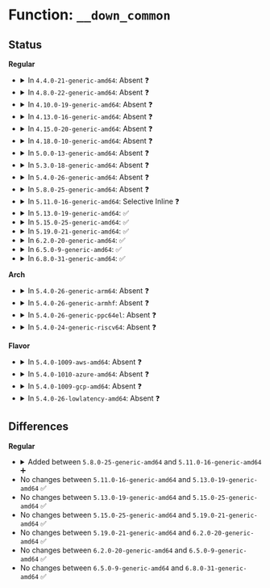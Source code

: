 # Function: <code>__down_common</code>

## Status
<b>Regular</b>
<ul>
<li>
<details>
<summary>In <code>4.4.0-21-generic-amd64</code>: Absent ❓</summary>

```json
{
  "name": "__down_common",
  "collision_type": "Unique Static",
  "inline_type": "Full",
  "funcs": [
    {
      "addr": 18446744071587374134,
      "name": "__down_common",
      "external": false,
      "loc": "kernel/locking/semaphore.c:204",
      "file": "kernel/locking/semaphore.c",
      "inline": "declared, inlined",
      "caller_inline": [
        "kernel/locking/semaphore.c:__down",
        "kernel/locking/semaphore.c:__down_timeout",
        "kernel/locking/semaphore.c:__down_interruptible",
        "kernel/locking/semaphore.c:__down_killable"
      ],
      "caller_func": []
    }
  ],
  "symbols": []
}
```
</details>
</li>
<li>
<details>
<summary>In <code>4.8.0-22-generic-amd64</code>: Absent ❓</summary>

```json
{
  "name": "__down_common",
  "collision_type": "Unique Static",
  "inline_type": "Full",
  "funcs": [
    {
      "addr": 18446744071587875334,
      "name": "__down_common",
      "external": false,
      "loc": "kernel/locking/semaphore.c:204",
      "file": "kernel/locking/semaphore.c",
      "inline": "declared, inlined",
      "caller_inline": [
        "kernel/locking/semaphore.c:__down_timeout",
        "kernel/locking/semaphore.c:__down_killable",
        "kernel/locking/semaphore.c:__down_interruptible",
        "kernel/locking/semaphore.c:__down"
      ],
      "caller_func": []
    }
  ],
  "symbols": []
}
```
</details>
</li>
<li>
<details>
<summary>In <code>4.10.0-19-generic-amd64</code>: Absent ❓</summary>

```json
{
  "name": "__down_common",
  "collision_type": "Unique Static",
  "inline_type": "Full",
  "funcs": [
    {
      "addr": 18446744071588092150,
      "name": "__down_common",
      "external": false,
      "loc": "kernel/locking/semaphore.c:204",
      "file": "kernel/locking/semaphore.c",
      "inline": "declared, inlined",
      "caller_inline": [
        "kernel/locking/semaphore.c:__down_timeout",
        "kernel/locking/semaphore.c:__down_killable",
        "kernel/locking/semaphore.c:__down_interruptible",
        "kernel/locking/semaphore.c:__down"
      ],
      "caller_func": []
    }
  ],
  "symbols": []
}
```
</details>
</li>
<li>
<details>
<summary>In <code>4.13.0-16-generic-amd64</code>: Absent ❓</summary>

```json
{
  "name": "__down_common",
  "collision_type": "Unique Static",
  "inline_type": "Full",
  "funcs": [
    {
      "addr": 18446744071588317854,
      "name": "__down_common",
      "external": false,
      "loc": "kernel/locking/semaphore.c:205",
      "file": "kernel/locking/semaphore.c",
      "inline": "declared, inlined",
      "caller_inline": [
        "kernel/locking/semaphore.c:__down_timeout",
        "kernel/locking/semaphore.c:__down_killable",
        "kernel/locking/semaphore.c:__down_interruptible",
        "kernel/locking/semaphore.c:__down"
      ],
      "caller_func": []
    }
  ],
  "symbols": []
}
```
</details>
</li>
<li>
<details>
<summary>In <code>4.15.0-20-generic-amd64</code>: Absent ❓</summary>

```json
{
  "name": "__down_common",
  "collision_type": "Unique Static",
  "inline_type": "Full",
  "funcs": [
    {
      "addr": 18446744071588883550,
      "name": "__down_common",
      "external": false,
      "loc": "kernel/locking/semaphore.c:205",
      "file": "kernel/locking/semaphore.c",
      "inline": "declared, inlined",
      "caller_inline": [
        "kernel/locking/semaphore.c:__down_timeout",
        "kernel/locking/semaphore.c:__down_killable",
        "kernel/locking/semaphore.c:__down_interruptible",
        "kernel/locking/semaphore.c:__down"
      ],
      "caller_func": []
    }
  ],
  "symbols": []
}
```
</details>
</li>
<li>
<details>
<summary>In <code>4.18.0-10-generic-amd64</code>: Absent ❓</summary>

```json
{
  "name": "__down_common",
  "collision_type": "Unique Static",
  "inline_type": "Full",
  "funcs": [
    {
      "addr": 18446744071589261678,
      "name": "__down_common",
      "external": false,
      "loc": "kernel/locking/semaphore.c:205",
      "file": "kernel/locking/semaphore.c",
      "inline": "declared, inlined",
      "caller_inline": [
        "kernel/locking/semaphore.c:__down_timeout",
        "kernel/locking/semaphore.c:__down_killable",
        "kernel/locking/semaphore.c:__down_interruptible",
        "kernel/locking/semaphore.c:__down"
      ],
      "caller_func": []
    }
  ],
  "symbols": []
}
```
</details>
</li>
<li>
<details>
<summary>In <code>5.0.0-13-generic-amd64</code>: Absent ❓</summary>

```json
{
  "name": "__down_common",
  "collision_type": "Unique Static",
  "inline_type": "Full",
  "funcs": [
    {
      "addr": 18446744071589504174,
      "name": "__down_common",
      "external": false,
      "loc": "kernel/locking/semaphore.c:205",
      "file": "kernel/locking/semaphore.c",
      "inline": "declared, inlined",
      "caller_inline": [
        "kernel/locking/semaphore.c:__down_timeout",
        "kernel/locking/semaphore.c:__down_killable",
        "kernel/locking/semaphore.c:__down_interruptible",
        "kernel/locking/semaphore.c:__down"
      ],
      "caller_func": []
    }
  ],
  "symbols": []
}
```
</details>
</li>
<li>
<details>
<summary>In <code>5.3.0-18-generic-amd64</code>: Absent ❓</summary>

```json
{
  "name": "__down_common",
  "collision_type": "Unique Static",
  "inline_type": "Full",
  "funcs": [
    {
      "addr": 18446744071589965120,
      "name": "__down_common",
      "external": false,
      "loc": "kernel/locking/semaphore.c:204",
      "file": "kernel/locking/semaphore.c",
      "inline": "declared, inlined",
      "caller_inline": [
        "kernel/locking/semaphore.c:__down_timeout",
        "kernel/locking/semaphore.c:__down_killable",
        "kernel/locking/semaphore.c:__down_interruptible",
        "kernel/locking/semaphore.c:__down"
      ],
      "caller_func": []
    }
  ],
  "symbols": []
}
```
</details>
</li>
<li>
<details>
<summary>In <code>5.4.0-26-generic-amd64</code>: Absent ❓</summary>

```json
{
  "name": "__down_common",
  "collision_type": "Unique Static",
  "inline_type": "Full",
  "funcs": [
    {
      "addr": 18446744071590192784,
      "name": "__down_common",
      "external": false,
      "loc": "kernel/locking/semaphore.c:204",
      "file": "kernel/locking/semaphore.c",
      "inline": "declared, inlined",
      "caller_inline": [
        "kernel/locking/semaphore.c:__down_timeout",
        "kernel/locking/semaphore.c:__down_killable",
        "kernel/locking/semaphore.c:__down_interruptible",
        "kernel/locking/semaphore.c:__down"
      ],
      "caller_func": []
    }
  ],
  "symbols": []
}
```
</details>
</li>
<li>
<details>
<summary>In <code>5.8.0-25-generic-amd64</code>: Absent ❓</summary>

```json
{
  "name": "__down_common",
  "collision_type": "Unique Static",
  "inline_type": "Full",
  "funcs": [
    {
      "addr": 0,
      "name": "__down_common",
      "external": false,
      "loc": "kernel/locking/semaphore.c:204",
      "file": "kernel/locking/semaphore.c",
      "inline": "declared, inlined",
      "caller_inline": [
        "kernel/locking/semaphore.c:__down_timeout",
        "kernel/locking/semaphore.c:__down_killable",
        "kernel/locking/semaphore.c:__down_interruptible",
        "kernel/locking/semaphore.c:__down"
      ],
      "caller_func": []
    }
  ],
  "symbols": []
}
```
</details>
</li>
<li>
<details>
<summary>In <code>5.11.0-16-generic-amd64</code>: Selective Inline ❓</summary>

```c
int __down_common(struct semaphore * sem, long int state, long int timeout)
```

```json
{
  "name": "__down_common",
  "collision_type": "Unique Static",
  "inline_type": "Selective",
  "funcs": [
    {
      "addr": 18446744071591703616,
      "name": "__down_common",
      "external": false,
      "loc": "kernel/locking/semaphore.c:204",
      "file": "kernel/locking/semaphore.c",
      "inline": "declared, inlined",
      "caller_inline": [
        "kernel/locking/semaphore.c:__down_timeout",
        "kernel/locking/semaphore.c:__down_interruptible",
        "kernel/locking/semaphore.c:__down"
      ],
      "caller_func": [
        "kernel/locking/semaphore.c:__down_killable"
      ]
    }
  ],
  "symbols": [
    {
      "addr": 18446744071591703616,
      "name": "__down_common",
      "section": ".text",
      "bind": "STB_LOCAL",
      "size": 278
    }
  ]
}
```
</details>
</li>
<li>
<details>
<summary>In <code>5.13.0-19-generic-amd64</code>: ✅</summary>

```c
int __down_common(struct semaphore * sem, long int state, long int timeout)
```

```json
{
  "name": "__down_common",
  "collision_type": "Unique Static",
  "inline_type": "No",
  "funcs": [
    {
      "addr": 18446744071591646336,
      "name": "__down_common",
      "external": false,
      "loc": "kernel/locking/semaphore.c:204",
      "file": "kernel/locking/semaphore.c",
      "inline": "seen, unknown",
      "caller_inline": [],
      "caller_func": [
        "kernel/locking/semaphore.c:__down_timeout",
        "kernel/locking/semaphore.c:__down_killable",
        "kernel/locking/semaphore.c:__down_interruptible",
        "kernel/locking/semaphore.c:__down"
      ]
    }
  ],
  "symbols": [
    {
      "addr": 18446744071591646336,
      "name": "__down_common",
      "section": ".text",
      "bind": "STB_LOCAL",
      "size": 296
    }
  ]
}
```
</details>
</li>
<li>
<details>
<summary>In <code>5.15.0-25-generic-amd64</code>: ✅</summary>

```c
int __down_common(struct semaphore * sem, long int state, long int timeout)
```

```json
{
  "name": "__down_common",
  "collision_type": "Unique Static",
  "inline_type": "No",
  "funcs": [
    {
      "addr": 18446744071592819840,
      "name": "__down_common",
      "external": false,
      "loc": "kernel/locking/semaphore.c:208",
      "file": "kernel/locking/semaphore.c",
      "inline": "seen, unknown",
      "caller_inline": [],
      "caller_func": [
        "kernel/locking/semaphore.c:__down_timeout",
        "kernel/locking/semaphore.c:__down_killable",
        "kernel/locking/semaphore.c:__down_interruptible",
        "kernel/locking/semaphore.c:__down"
      ]
    }
  ],
  "symbols": [
    {
      "addr": 18446744071592819840,
      "name": "__down_common",
      "section": ".text",
      "bind": "STB_LOCAL",
      "size": 327
    }
  ]
}
```
</details>
</li>
<li>
<details>
<summary>In <code>5.19.0-21-generic-amd64</code>: ✅</summary>

```c
int __down_common(struct semaphore * sem, long int state, long int timeout)
```

```json
{
  "name": "__down_common",
  "collision_type": "Unique Static",
  "inline_type": "No",
  "funcs": [
    {
      "addr": 18446744071594724528,
      "name": "__down_common",
      "external": false,
      "loc": "kernel/locking/semaphore.c:240",
      "file": "kernel/locking/semaphore.c",
      "inline": "seen, unknown",
      "caller_inline": [],
      "caller_func": [
        "kernel/locking/semaphore.c:__down_timeout",
        "kernel/locking/semaphore.c:__down_killable",
        "kernel/locking/semaphore.c:__down_interruptible",
        "kernel/locking/semaphore.c:__down"
      ]
    }
  ],
  "symbols": [
    {
      "addr": 18446744071594724528,
      "name": "__down_common",
      "section": ".text",
      "bind": "STB_LOCAL",
      "size": 528
    }
  ]
}
```
</details>
</li>
<li>
<details>
<summary>In <code>6.2.0-20-generic-amd64</code>: ✅</summary>

```c
int __down_common(struct semaphore * sem, long int state, long int timeout)
```

```json
{
  "name": "__down_common",
  "collision_type": "Unique Static",
  "inline_type": "No",
  "funcs": [
    {
      "addr": 18446744071596475568,
      "name": "__down_common",
      "external": false,
      "loc": "kernel/locking/semaphore.c:240",
      "file": "kernel/locking/semaphore.c",
      "inline": "seen, unknown",
      "caller_inline": [],
      "caller_func": [
        "kernel/locking/semaphore.c:__down_timeout",
        "kernel/locking/semaphore.c:__down_killable",
        "kernel/locking/semaphore.c:__down_interruptible",
        "kernel/locking/semaphore.c:__down"
      ]
    }
  ],
  "symbols": [
    {
      "addr": 18446744071596475568,
      "name": "__down_common",
      "section": ".text",
      "bind": "STB_LOCAL",
      "size": 203
    }
  ]
}
```
</details>
</li>
<li>
<details>
<summary>In <code>6.5.0-9-generic-amd64</code>: ✅</summary>

```c
int __down_common(struct semaphore * sem, long int state, long int timeout)
```

```json
{
  "name": "__down_common",
  "collision_type": "Unique Static",
  "inline_type": "No",
  "funcs": [
    {
      "addr": 18446744071597017152,
      "name": "__down_common",
      "external": false,
      "loc": "kernel/locking/semaphore.c:240",
      "file": "kernel/locking/semaphore.c",
      "inline": "seen, unknown",
      "caller_inline": [],
      "caller_func": [
        "kernel/locking/semaphore.c:__down_timeout",
        "kernel/locking/semaphore.c:__down_killable",
        "kernel/locking/semaphore.c:__down_interruptible",
        "kernel/locking/semaphore.c:__down"
      ]
    }
  ],
  "symbols": [
    {
      "addr": 18446744071597017152,
      "name": "__down_common",
      "section": ".text",
      "bind": "STB_LOCAL",
      "size": 203
    }
  ]
}
```
</details>
</li>
<li>
<details>
<summary>In <code>6.8.0-31-generic-amd64</code>: ✅</summary>

```c
int __down_common(struct semaphore * sem, long int state, long int timeout)
```

```json
{
  "name": "__down_common",
  "collision_type": "Unique Static",
  "inline_type": "No",
  "funcs": [
    {
      "addr": 18446744071597946496,
      "name": "__down_common",
      "external": false,
      "loc": "kernel/locking/semaphore.c:240",
      "file": "kernel/locking/semaphore.c",
      "inline": "seen, unknown",
      "caller_inline": [],
      "caller_func": [
        "kernel/locking/semaphore.c:__down_timeout",
        "kernel/locking/semaphore.c:__down_killable",
        "kernel/locking/semaphore.c:__down_interruptible",
        "kernel/locking/semaphore.c:__down"
      ]
    }
  ],
  "symbols": [
    {
      "addr": 18446744071597946496,
      "name": "__down_common",
      "section": ".text",
      "bind": "STB_LOCAL",
      "size": 203
    }
  ]
}
```
</details>
</li>
</ul>
<b>Arch</b>
<ul>
<li>
<details>
<summary>In <code>5.4.0-26-generic-arm64</code>: Absent ❓</summary>

```json
{
  "name": "__down_common",
  "collision_type": "Unique Static",
  "inline_type": "Full",
  "funcs": [
    {
      "addr": 18446603336503937212,
      "name": "__down_common",
      "external": false,
      "loc": "kernel/locking/semaphore.c:204",
      "file": "kernel/locking/semaphore.c",
      "inline": "declared, inlined",
      "caller_inline": [
        "kernel/locking/semaphore.c:__down_timeout",
        "kernel/locking/semaphore.c:__down_killable",
        "kernel/locking/semaphore.c:__down_interruptible",
        "kernel/locking/semaphore.c:__down"
      ],
      "caller_func": []
    }
  ],
  "symbols": []
}
```
</details>
</li>
<li>
<details>
<summary>In <code>5.4.0-26-generic-armhf</code>: Absent ❓</summary>

```json
{
  "name": "__down_common",
  "collision_type": "Unique Static",
  "inline_type": "Full",
  "funcs": [
    {
      "addr": 3236547216,
      "name": "__down_common",
      "external": false,
      "loc": "kernel/locking/semaphore.c:204",
      "file": "kernel/locking/semaphore.c",
      "inline": "declared, inlined",
      "caller_inline": [
        "kernel/locking/semaphore.c:__down_timeout",
        "kernel/locking/semaphore.c:__down_killable",
        "kernel/locking/semaphore.c:__down_interruptible",
        "kernel/locking/semaphore.c:__down"
      ],
      "caller_func": []
    }
  ],
  "symbols": []
}
```
</details>
</li>
<li>
<details>
<summary>In <code>5.4.0-26-generic-ppc64el</code>: Absent ❓</summary>

```json
{
  "name": "__down_common",
  "collision_type": "Unique Static",
  "inline_type": "Full",
  "funcs": [
    {
      "addr": 13835058055297789636,
      "name": "__down_common",
      "external": false,
      "loc": "kernel/locking/semaphore.c:204",
      "file": "kernel/locking/semaphore.c",
      "inline": "declared, inlined",
      "caller_inline": [
        "kernel/locking/semaphore.c:__down_timeout",
        "kernel/locking/semaphore.c:__down_killable",
        "kernel/locking/semaphore.c:__down_interruptible",
        "kernel/locking/semaphore.c:__down"
      ],
      "caller_func": []
    }
  ],
  "symbols": []
}
```
</details>
</li>
<li>
<details>
<summary>In <code>5.4.0-24-generic-riscv64</code>: Absent ❓</summary>

```json
{
  "name": "__down_common",
  "collision_type": "Unique Static",
  "inline_type": "Full",
  "funcs": [
    {
      "addr": 18446743936279804078,
      "name": "__down_common",
      "external": false,
      "loc": "kernel/locking/semaphore.c:204",
      "file": "kernel/locking/semaphore.c",
      "inline": "declared, inlined",
      "caller_inline": [
        "kernel/locking/semaphore.c:__down_timeout",
        "kernel/locking/semaphore.c:__down_killable",
        "kernel/locking/semaphore.c:__down_interruptible",
        "kernel/locking/semaphore.c:__down"
      ],
      "caller_func": []
    }
  ],
  "symbols": []
}
```
</details>
</li>
</ul>
<b>Flavor</b>
<ul>
<li>
<details>
<summary>In <code>5.4.0-1009-aws-amd64</code>: Absent ❓</summary>

```json
{
  "name": "__down_common",
  "collision_type": "Unique Static",
  "inline_type": "Full",
  "funcs": [
    {
      "addr": 18446744071589795072,
      "name": "__down_common",
      "external": false,
      "loc": "kernel/locking/semaphore.c:204",
      "file": "kernel/locking/semaphore.c",
      "inline": "declared, inlined",
      "caller_inline": [
        "kernel/locking/semaphore.c:__down_timeout",
        "kernel/locking/semaphore.c:__down_killable",
        "kernel/locking/semaphore.c:__down_interruptible",
        "kernel/locking/semaphore.c:__down"
      ],
      "caller_func": []
    }
  ],
  "symbols": []
}
```
</details>
</li>
<li>
<details>
<summary>In <code>5.4.0-1010-azure-amd64</code>: Absent ❓</summary>

```json
{
  "name": "__down_common",
  "collision_type": "Unique Static",
  "inline_type": "Full",
  "funcs": [
    {
      "addr": 18446744071589517296,
      "name": "__down_common",
      "external": false,
      "loc": "kernel/locking/semaphore.c:204",
      "file": "kernel/locking/semaphore.c",
      "inline": "declared, inlined",
      "caller_inline": [
        "kernel/locking/semaphore.c:__down_timeout",
        "kernel/locking/semaphore.c:__down_killable",
        "kernel/locking/semaphore.c:__down_interruptible",
        "kernel/locking/semaphore.c:__down"
      ],
      "caller_func": []
    }
  ],
  "symbols": []
}
```
</details>
</li>
<li>
<details>
<summary>In <code>5.4.0-1009-gcp-amd64</code>: Absent ❓</summary>

```json
{
  "name": "__down_common",
  "collision_type": "Unique Static",
  "inline_type": "Full",
  "funcs": [
    {
      "addr": 18446744071590238480,
      "name": "__down_common",
      "external": false,
      "loc": "kernel/locking/semaphore.c:204",
      "file": "kernel/locking/semaphore.c",
      "inline": "declared, inlined",
      "caller_inline": [
        "kernel/locking/semaphore.c:__down_timeout",
        "kernel/locking/semaphore.c:__down_killable",
        "kernel/locking/semaphore.c:__down_interruptible",
        "kernel/locking/semaphore.c:__down"
      ],
      "caller_func": []
    }
  ],
  "symbols": []
}
```
</details>
</li>
<li>
<details>
<summary>In <code>5.4.0-26-lowlatency-amd64</code>: Absent ❓</summary>

```json
{
  "name": "__down_common",
  "collision_type": "Unique Static",
  "inline_type": "Full",
  "funcs": [
    {
      "addr": 18446744071590288624,
      "name": "__down_common",
      "external": false,
      "loc": "kernel/locking/semaphore.c:204",
      "file": "kernel/locking/semaphore.c",
      "inline": "declared, inlined",
      "caller_inline": [
        "kernel/locking/semaphore.c:__down_timeout",
        "kernel/locking/semaphore.c:__down_killable",
        "kernel/locking/semaphore.c:__down_interruptible",
        "kernel/locking/semaphore.c:__down"
      ],
      "caller_func": []
    }
  ],
  "symbols": []
}
```
</details>
</li>
</ul>

## Differences
<b>Regular</b>
<ul>
<li>
<details>
<summary>Added between <code>5.8.0-25-generic-amd64</code> and <code>5.11.0-16-generic-amd64</code> ➕</summary>

```c
int __down_common(struct semaphore * sem, long int state, long int timeout)
```
</details>
</li>
<li>
No changes between <code>5.11.0-16-generic-amd64</code> and <code>5.13.0-19-generic-amd64</code> ✅
</li>
<li>
No changes between <code>5.13.0-19-generic-amd64</code> and <code>5.15.0-25-generic-amd64</code> ✅
</li>
<li>
No changes between <code>5.15.0-25-generic-amd64</code> and <code>5.19.0-21-generic-amd64</code> ✅
</li>
<li>
No changes between <code>5.19.0-21-generic-amd64</code> and <code>6.2.0-20-generic-amd64</code> ✅
</li>
<li>
No changes between <code>6.2.0-20-generic-amd64</code> and <code>6.5.0-9-generic-amd64</code> ✅
</li>
<li>
No changes between <code>6.5.0-9-generic-amd64</code> and <code>6.8.0-31-generic-amd64</code> ✅
</li>
</ul>
